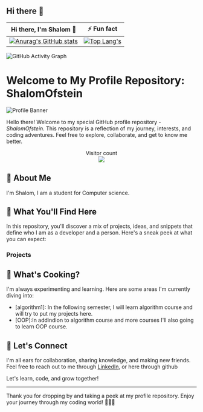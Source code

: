 ## Hi there 👋
|                                                                                     Hi there, I'm Shalom 👋                                                                                      |                                                                                                    ⚡ Fun fact                                                                                                    |
|:----------------------------------------------------------------------------------------------------------------------------------------------------------------------------------------------:|:----------------------------------------------------------------------------------------------------------------------------------------------------------------------------------------------------------------:|
| [![Anurag's GitHub stats](https://github-readme-stats.vercel.app/api?username=ShalomOfstein&show_icons=true&count_private=true&card_width=500)](https://github.com/anuraghazra/github-readme-stats) | [![Top Lang's](https://github-readme-stats.vercel.app/api/top-langs/?username=ShalomOfstein&hide=jupyter%20notebook&layout=compact&langs_count=5&card_width=450)](https://github.com/anuraghazra/github-readme-stats) |

![GitHub Activity Graph](https://activity-graph.herokuapp.com/graph?username=ShalomOfstein) 
<!--
![GitHub stars](https://img.shields.io/github/stars/ShalomOfstein/your-repo.svg?style=social)

![GitHub followers](https://img.shields.io/github/followers/ShalomOfstein.svg?style=social)

![GitHub repo size](https://img.shields.io/github/repo-size/ShalomOfstein/your-repo.svg)
-->

# Welcome to My Profile Repository: ShalomOfstein

![Profile Banner](https://example.com/banner_image.png)

Hello there! Welcome to my special GitHub profile repository - *ShalomOfstein*. This repository is a reflection of my journey, interests, and coding adventures. Feel free to explore, collaborate, and get to know me better.
<p align="center"> 
  Visitor count<br>
  <img src="https://profile-counter.glitch.me/sagar-viradiya/count.svg" />
</p>

## 🧔 About Me

I'm Shalom, I am a student for Computer science.

## 🚀 What You'll Find Here

In this repository, you'll discover a mix of projects, ideas, and snippets that define who I am as a developer and a person. Here's a sneak peek at what you can expect:

###  Projects
<!--
- *[Intro2CS_Ex3](https://github.com/chanan-hash/My-ariel-university-exercises/tree/main/semster1/EX3):* This is an assignment we had in Intro2CS course. This assignment includes working with all kind of algorithm ideas, such as BFS algorithm.
- *[Data Structure](https://github.com/chanan-hash/Data-Structure-AU):* This repository was for data-structure course, all kinds of interesting and implementation for those DS with explanations, are in this repository.
- *[DLS Game](https://github.com/chanan-hash/DLS-game)*: This is a code for a game that I used to play when I was a kid, and my friends an I wonted to make it as a computer game
-->

## 🌱 What's Cooking?

I'm always experimenting and learning. Here are some areas I'm currently diving into:

- [algorithm1]: In the following semester, I will learn algorithm course and will try to put my projects here.
- [OOP]:In addindion to algorithm course and more courses I'll also going to learn OOP course.

## 🤝 Let's Connect

I'm all ears for collaboration, sharing knowledge, and making new friends. Feel free to reach out to me through [LinkedIn](https://www.linkedin.com/in/shalom-ofstein), or here through github
<!--or [Email](Your Email Address).
-->
Let's learn, code, and grow together!

---

Thank you for dropping by and taking a peek at my profile repository.
Enjoy your journey through my coding world! 🎨👨‍💻





<!--
**ShalomOfstein/ShalomOfstein** is a ✨ _special_ ✨ repository because its `README.md` (this file) appears on your GitHub profile.

Here are some ideas to get you started:

- 🔭 I’m currently working on ...
- 🌱 I’m currently learning ...
- 👯 I’m looking to collaborate on ...
- 🤔 I’m looking for help with ...
- 💬 Ask me about ...
- 📫 How to reach me: ...
- 😄 Pronouns: ...
- ⚡ Fun fact: ...
-->
